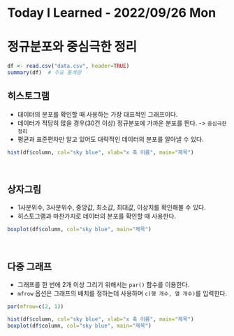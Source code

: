 # Today I Learned - 2022/09/26 Mon

# 정규분포와 중심극한 정리
```r
df <- read.csv("data.csv", header=TRUE)
summary(df)  # 주요 통계량
```

## 히스토그램
- 대이터의 분포를 확인할 때 사용하는 가장 대표적인 그래프이다.
- 데이터가 적당히 많을 경우(30건 이상) 정규분포에 가까운 분포를 띈다. -> `중심극한정리`
- 평균과 표준편차만 알고 있어도 대략적인 데이터의 분포를 알아낼 수 있다.
```r
hist(df$column, col="sky blue", xlab="x 축 이름", main="제목")
```
<br>

## 상자그림
- 1사분위수, 3사분위수, 중앙값, 최소값, 최대값, 이상치를 확인해볼 수 있다.
- 히스토그램과 마찬가지로 데이터의 분포를 확인할 때 사용한다.
```r
boxplot(df$column, col="sky blue", main="제목")
```
<br>

## 다중 그래프
- 그래프를 한 번에 2개 이상 그리기 위해서는 `par()` 함수를 이용한다.
- `mfrow` 옵션은 그래프의 배치를 정하는데 사용하며 `c(행 개수, 열 개수)`를 입력한다.
```r
par(mfrow=c(2, 1))

hist(df$column, col="sky blue", xlab="x 축 이름", main="제목")
boxplot(df$column, col="sky blue", main="제목")
```
